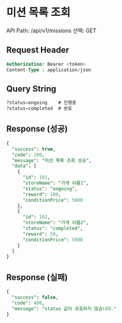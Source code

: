 # 미션 목록 조회

API Path: /api/v1/missions
선택: GET

## **Request Header**

```sql
Authorization: Bearer <token>
Content-Type : application/json
```

## Query String

```sql
?status=ongoing    # 진행중
?status=completed  # 완료
```

## Response (성공)

```sql
{
  "success": true,
  "code": 200,
  "message": "미션 목록 조회 성공",
  "data": [
    { 
      "id": 101, 
      "storeName": "가게 이름1", 
      "status": "ongoing", 
      "reward": 100,
      "conditionPrice": 5000
    },
    { 
      "id": 102, 
      "storeName": "가게 이름2", 
      "status": "completed", 
      "reward": 50,
      "conditionPrice": 5000
    }
  ]
}
```

## Response (실패)

```sql
{
  "success": false,
  "code": 400,
  "message": "status 값이 유효하지 않습니다."
}
```